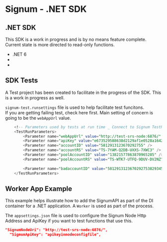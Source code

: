 # Signum - .NET SDK

## .NET SDK

This SDK is a work in progress and is by no means feature complete.  Current state is more directed to read-only functions.

- .NET 6 
- 
- 

## SDK Tests

A Test project has been created to facilitate in the progress of the SDK.  This is a work in progress as well.


`signum-test.runsettings` file is used to help facilitate test funcitons.  
If you are getting failing test, check here first.  Main setting of concern
is going to be the `webAppUrl` value.

```sql
	<!-- Parameters used by tests at run time _ Connect to Signum TestNet Node -->
	<TestRunParameters>
		<Parameter name="webAppUrl" value="http://test-srs-node:6876/" />
		<Parameter name="apiKey" value="e673529588638d2129af1e0528a1642cf2e0c180" />
		<Parameter name="accountID" value="5812913123670292755" />
		<Parameter name="accountRS" value="TS-7YAM-Q2DB-UXXS-7XWC3" />
		<Parameter name="poolAccountID" value="13821577863870965285" />
		<Parameter name="poolAccountRS" value="TS-WTK7-UTFQ-9DUV-DV2NZ" />
		
		<Parameter name="badaccountID" value="5812913123670292753829345" />
	</TestRunParameters>
```

## Worker App Example
This example helps illustrate how to add the SignumAPI as part of the DI container for a .NET application.  A `Worker` is used as part of the process.

The `appsettings.json` file is used to configure the Signum Node Http Address and ApiKey if you want to test functions that use this.


```json
"SignumNodeUri": "http://test-srs-node:6876/",
  "SignumApiKey": "apikeyinnodeconfigfile",
```

